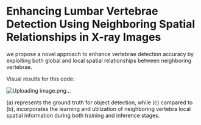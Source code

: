 # Enhancing Lumbar Vertebrae Detection Using Neighboring Spatial Relationships in X-ray Images
we propose a novel approach to enhance vertebrae detection accuracy by exploiting both global and local spatial relationships between neighboring vertebrae. 

Visual results for this code:

![Uploading image.png…]()


(a) represents the ground truth for object detection, while (c) compared to (b), incorporates the learning and utilization of neighboring vertebra local spatial information during both training and inference stages.
